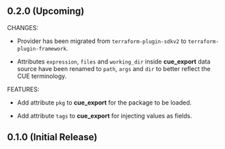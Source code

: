 ## 0.2.0 (Upcoming)
    
CHANGES:

* Provider has been migrated from `terraform-plugin-sdkv2` to
  `terraform-plugin-framework`.

* Attributes `expression`, `files` and `working_dir` inside **cue_export** data
  source have been renamed to `path`, `args` and `dir` to better reflect the
  CUE terminology.

FEATURES:

* Add attribute `pkg` to **cue_export** for the package to be loaded.

* Add attribute `tags` to **cue_export** for injecting values as fields.

## 0.1.0 (Initial Release)
